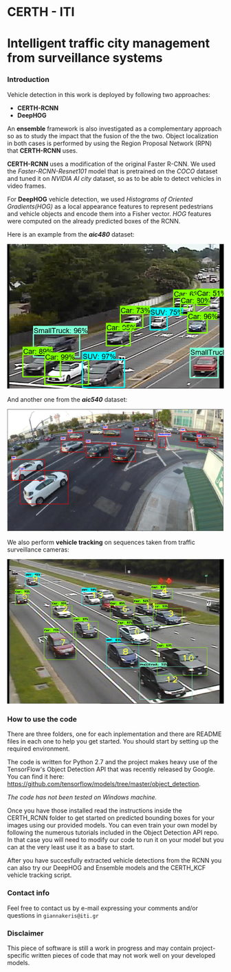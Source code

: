 # CERTH - ITI
# Intelligent traffic city management from surveillance systems
### Introduction

Vehicle detection in this work is deployed by following two approaches: 

* **CERTH-RCNN** 
* **DeepHOG**

An **ensemble** framework is also investigated as a complementary approach so as to study the impact that the fusion of the the two. Object localization in both cases is performed by using the Region Proposal Network (RPN) that **CERTH-RCNN** uses.

**CERTH-RCNN** uses a modification of the original Faster R-CNN. We used the *Faster-RCNN-Resnet101* model that is pretrained on the *COCO* dataset and tuned it on *NVIDIA AI city* dataset, so as to be able to detect vehicles in video frames.

For **DeepHOG** vehicle detection, we used *Histograms of Oriented Gradients(HOG)* as a local appearance features to represent pedestrians and vehicle objects and encode them into a Fisher vector. *HOG* features were computed on the already predicted boxes of the RCNN.

Here is an example from the **_aic480_** dataset:

![Detection 480](https://github.com/NVIDIAAICITYCHALLENGE/AICity_CERTH/blob/master/samples/Picture2.png)

And another one from the **_aic540_** dataset:

![Detection 540](https://github.com/NVIDIAAICITYCHALLENGE/AICity_CERTH/blob/master/samples/Picture1.png)

We also perform **vehicle tracking** on sequences taken from traffic surveillance cameras:

![Tracking](https://github.com/NVIDIAAICITYCHALLENGE/AICity_CERTH/blob/master/samples/Picture3.png)

### How to use the code

There are three folders, one for each inplementation and there are README files in each one to help you get started.
You should start by setting up the required environment.

The code is written for Python 2.7 and the project makes heavy use of the TensorFlow's Object Detection API that was recently released by Google. You can find it here:  https://github.com/tensorflow/models/tree/master/object_detection. 

*The code has not been tested on Windows machine.*

Once you have those installed read the instructions inside the CERTH_RCNN folder to get started on predicted bounding boxes for your images using our provided models. You can even train your own model by following the numerous tutorials included in the Object Detection API repo. In that case you will need to modify our code to run it on your model but you can at the very least use it as a base to start.

After you have succesfully extracted vehicle detections from the RCNN you can also try our DeepHOG and Ensemble models and the CERTH_KCF vehicle tracking script.

### Contact info
Feel free to contact us by e-mail expressing your comments and/or questions in `giannakeris@iti.gr`

### Disclaimer
This piece of software is still a work in progress and may contain project-specific written pieces of code that may not work well on your developed models.
